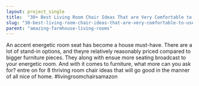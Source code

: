 ```yaml
---
layout: project_single
title:  "30+ Best Living Room Chair Ideas That are Very Comfortable to Use"
slug: "30-best-living-room-chair-ideas-that-are-very-comfortable-to-use"
parent: "amazing-farmhouse-living-rooms"
---
```

An accent energetic room seat has become a house must-have. There are a lot of stand-in options, and theyre relatively reasonably priced compared to bigger furniture pieces. They along with ensue more seating broadcast to your energetic room. And with it comes to furniture, what more can you ask for? entre on for 8 thriving room chair ideas that will go good in the manner of all nice of home. #livingroomchairsamazon